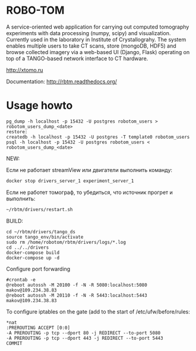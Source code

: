 # ROBO-TOM
A service-oriented web application for carrying out computed tomography experiments with data processing (numpy, scipy) and visualization. Currently used in the laboratory in Institute of Crystallograhy. The system enables multiple users to take CT scans, store (mongoDB, HDF5) and browse collected imagery via a web-based UI (Django, Flask) operating on top of a TANGO-based network interface to CT hardware.

http://xtomo.ru

Documentation: http://rbtm.readthedocs.org/

# Usage howto
```
pg_dump -h localhost -p 15432 -U postgres robotom_users > robotom_users_dump_<date>
restore:
createdb -h localhost -p 15432 -U postgres -T template0 robotom_users
psql -h localhost -p 15432 -U postgres robotom_users < robotom_users_dump_<date>
```


NEW:

Если не работает streamView или двигатели выполнить команду:
```sh
docker stop drivers_server_1 experiment_server_1 
```

Если не работет томограф, то убедиться, что источник прогрет и выполнить:

```sh
~/rbtm/drivers/restart.sh
```

BUILD:

```
cd ~/rbtm/drivers/tango_ds
source tango_env/bin/activate
sudo rm /home/robotom/rbtm/drivers/logs/*.log
cd ../../drivers
docker-compose build
docker-compose up -d
```

Configure port forwarding

```
#crontab -e 
@reboot autossh -M 20100 -f -N -R 5080:localhost:5080 makov@109.234.38.83
@reboot autossh -M 20110 -f -N -R 5443:localhost:5443 makov@109.234.38.83
```

To configure iptables on the gate (add to the start of /etc/ufw/before/rules:

```
*nat
:PREROUTING ACCEPT [0:0]
-A PREROUTING -p tcp --dport 80 -j REDIRECT --to-port 5080
-A PREROUTING -p tcp --dport 443 -j REDIRECT --to-port 5443
COMMIT
```